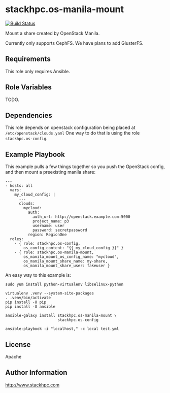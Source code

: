 stackhpc.os-manila-mount
========================

[![Build Status](https://www.travis-ci.org/stackhpc/ansible-role-os-manila-mount.svg?branch=master)](https://www.travis-ci.org/stackhpc/ansible-role-os-manila-mount)

Mount a share created by OpenStack Manila.

Currently only supports CephFS. We have plans to add GlusterFS.

Requirements
------------

This role only requires Ansible.

Role Variables
--------------

TODO.

Dependencies
------------

This role depends on openstack configuration being placed at
`/etc/openstack/clouds.yaml`
One way to do that is using the role ``stackhpc.os-config``.

Example Playbook
----------------

This example pulls a few things together so you push the OpenStack config,
and then mount a preexisting manila share:

    ---
    - hosts: all
      vars:
        my_cloud_config: |
          ---
          clouds:
            mycloud:
              auth:
                auth_url: http://openstack.example.com:5000
                project_name: p3
                username: user
                password: secretpassword
              region: RegionOne
      roles:
        - { role: stackhpc.os-config,
            os_config_content: "{{ my_cloud_config }}" }
        - { role: stackhpc.os-manila-mount,
            os_manila_mount_os_config_name: "mycloud",
            os_manila_mount_share_name: my-share,
            os_manila_mount_share_user: fakeuser }

An easy way to this example is:

    sudo yum install python-virtualenv libselinux-python

    virtualenv .venv --system-site-packages
    . .venv/bin/activate
    pip install -U pip
    pip install -U ansible

    ansible-galaxy install stackhpc.os-manila-mount \
                           stackhpc.os-config

    ansible-playbook -i "localhost," -c local test.yml

License
-------

Apache

Author Information
------------------

http://www.stackhpc.com
